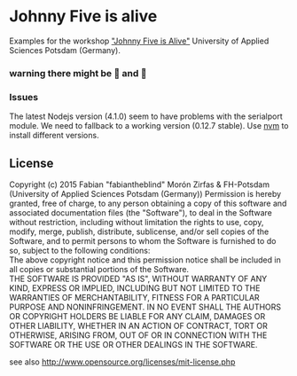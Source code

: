 Johnny Five is alive  
====================

Examples for the workshop ["Johnny Five is Alive"](https://incom.org/workspace/6174) University of Applied Sciences Potsdam (Germany).

### warning there might be 🐛 and 🐉  

### Issues 

The latest Nodejs version (4.1.0) seem to have problems with the serialport module. We need to fallback to a working version (0.12.7 stable). Use [nvm](https://github.com/creationix/nvm) to install different versions.  

## License  

Copyright (c)  2015 Fabian "fabiantheblind" Morón Zirfas & FH-Potsdam (University of Applied Sciences Potsdam (Germany))
Permission is hereby granted, free of charge, to any person obtaining a copy of this software and associated documentation files (the "Software"), to deal in the Software  without restriction, including without limitation the rights to use, copy, modify, merge, publish, distribute, sublicense, and/or sell copies of the Software, and to  permit persons to whom the Software is furnished to do so, subject to the following conditions:  
The above copyright notice and this permission notice shall be included in all copies or substantial portions of the Software.  
THE SOFTWARE IS PROVIDED "AS IS", WITHOUT WARRANTY OF ANY KIND, EXPRESS OR IMPLIED, INCLUDING BUT NOT LIMITED TO THE WARRANTIES OF MERCHANTABILITY, FITNESS FOR A  PARTICULAR PURPOSE AND NONINFRINGEMENT. IN NO EVENT SHALL THE AUTHORS OR COPYRIGHT HOLDERS BE LIABLE FOR ANY CLAIM, DAMAGES OR OTHER LIABILITY, WHETHER IN AN ACTION OF  CONTRACT, TORT OR OTHERWISE, ARISING FROM, OUT OF OR IN CONNECTION WITH THE SOFTWARE OR THE USE OR OTHER DEALINGS IN THE SOFTWARE.  

see also http://www.opensource.org/licenses/mit-license.php





